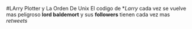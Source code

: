 #LArry Plotter y La Orden De Unix
El codigo de **Larry* cada vez se vuelve mas peligroso
**lord baldemort** y sus **followers** tienen cada vez mas *retweets*